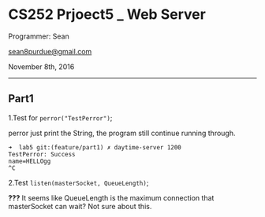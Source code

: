 # CS252 Prjoect5 _ Web Server

Programmer:  Sean 

sean8purdue@gmail.com

November 8th, 2016

---------------

## Part1

1.Test for `perror("TestPerror")`;

perror just print the String, the program still continue running through.


~~~
➜  lab5 git:(feature/part1) ✗ daytime-server 1200
TestPerror: Success
name=HELLOgg
^C
~~~


2.Test `listen(masterSocket, QueueLength)`;

**???**
It seems like QueueLength is the maximum connection that masterSocket can wait? Not sure about this.
